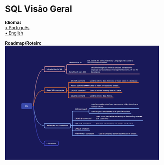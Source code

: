 # SQL Visão Geral

<b>Idiomas</b>
<br>
<a href="//sql_pt-br.md">• Português</a>
<br>
<a href="/sql_en-us.md">• English</a>
<br><br>
<b>Roadmap/Roteiro</b>
<br>
<img src="https://github.com/leostella97/sql-overview/blob/main/img/sql_mental-map.png?raw=true">